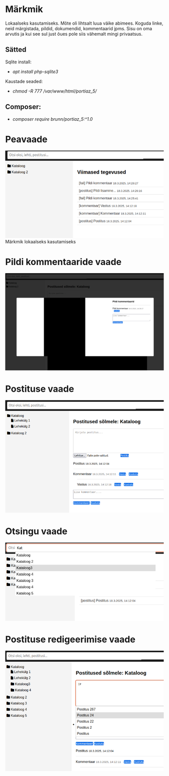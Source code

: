 # Märkmik 
Lokaalseks kasutamiseks. Mõte oli lihtsalt luua väike abimees. Koguda linke, neid märgistada, pildid, dokumendid, kommentaarid jpms.
Sisu on oma arvutis ja kui see sul just õues pole siis vähemalt mingi privaatsus.

## Sätted

Sqlite install: 
* *apt install php-sqlite3*

Kaustade seaded:
* *chmod -R 777 /var/www/html/portiaz_5/*

## Composer:
* *composer require brunn/portiaz_5:^1.0*

# Peavaade
![Kirjeldus](ajaloo_vaade.png)
Märkmik lokaalseks kasutamiseks
# Pildi kommentaaride vaade
![Kirjeldus](pildivaade.png)
# Postituse vaade 
![Kirjeldus](postituse_vaade.png)
# Otsingu vaade 
![Kirjeldus](otsingu_vaade.png)
# Postituse redigeerimise vaade 
![Kirjeldus](postituse_redigeerimise_vaade.png)
